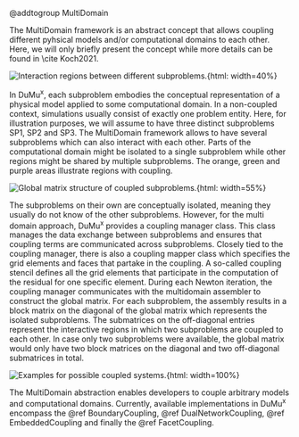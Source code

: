 @addtogroup MultiDomain

The MultiDomain framework is an abstract concept that allows coupling different pyhsical models and/or computational domains to each other. Here, we will only briefly present the concept while more details can be found in \cite Koch2021.

![Interaction regions between different subproblems.](multidomainSubproblemsInteractions.svg){html: width=40%}

In DuMu<sup>x</sup>, each subproblem embodies the conceptual representation of a physical model applied to some computational domain. In a non-coupled context, simulations usually consist of exactly one problem entity. Here, for illustration purposes, we will assume to have three distinct subproblems SP1, SP2 and SP3. The MultiDomain framework allows to have several subproblems which can also interact with each other. Parts of the computational domain might be isolated to a single subproblem while other regions might be shared by multiple subproblems. The orange, green and purple areas illustrate regions with coupling.

![Global matrix structure of coupled subproblems.](multidomainAssembler.svg){html: width=55%}

The subproblems on their own are conceptually isolated, meaning they usually do not know of the other subproblems. However, for the multi domain approach, DuMu<sup>x</sup> provides a coupling manager class. This class manages the data exchange between subproblems and ensures that coupling terms are communicated across subproblems. Closely tied to the coupling manager, there is also a coupling mapper class which specifies the grid elements and faces that partake in the coupling. A so-called coupling stencil defines all the grid elements that participate in the computation of the residual for one specific element. During each Newton iteration, the coupling manager communicates with the multidomain assembler to construct the global matrix. For each subproblem, the assembly results in a block matrix on the diagonal of the global matrix which represents the isolated subproblems. The submatrices on the off-diagonal entries represent the interactive regions in which two subproblems are coupled to each other. In case only two subproblems were available, the global matrix would only have two block matrices on the diagonal and two off-diagonal submatrices in total.

![Examples for possible coupled systems.](coupling_examples.svg){html: width=100%}

The MultiDomain abstraction enables developers to couple arbitrary models and computational domains. Currently, available implementations in DuMu<sup>x</sup> encompass the @ref BoundaryCoupling, @ref DualNetworkCoupling, @ref EmbeddedCoupling and finally the @ref FacetCoupling.
